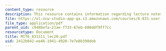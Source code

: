 ```yaml
---
content_type: resource
description: This resource contains information regarding lecture notes.
file: https://ol-ocw-studio-app-qa.s3.amazonaws.com/courses/6-831-user-interface-design-and-implementation-spring-2011/2412b042ee46194149207e7e0b390deb_MIT6_831S11_lec20.pdf
file_type: application/pdf
parent_uid: c9488efa-21ae-f733-67eb-608ddf9ff7cc
resourcetype: Document
title: MIT6_831S11_lec20.pdf
uid: 2412b042-ee46-1941-4920-7e7e0b390deb
---
```


